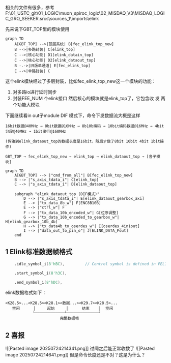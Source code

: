 
相关的文件有很多，参考
F:\01_USTC_git\01_LOGIC\muon_spiroc_logic\02_MISDAQ_V3\MISDAQ_LOGIC_GRO_SEEKER.srcs\sources_1\imports\elink

先来说下GBT_TOP里的模块使用
``` mermaid
graph TD
    A[GBT_TOP] -->|顶层系统| B[fec_elink_top_new]
    B -->|多路封装| C[elink_top]
    C -->|核心功能| D1[elink_datain_top]
    C -->|核心功能| D2[elink_dataout_top]
    B -.->|旧版单通道| E[fec_elink_top]
    E -->|单路封装| C
```

这个elink模块经过了多层封装，比如fec_elink_top_new这一个模块的功能：
1. 对多路io进行延时同步
2. 封装FEE_NUM 个elink接口
然后核心的模块就是elink_top了，它包含收 发 两个功能大模块

下面继续看in out子module
DIF 模式下，命令下发数据流大概是这样
``` plaintxt
16bit数据@40MHz → 8bit数据@16MHz → 8b10b编码 → 10bit编码数据@16MHz → 4bit分段@40MHz → 1bit串行@160MHz   

(传输到elink_dataout_top的数据长度是16bit，随后才做了8bit 10bit 4bit 1bit操作)

GBT_TOP → fec_elink_top_new → elink_top → elink_dataout_top → [各子模块]
```

``` mermaid
graph TD
    A[GBT_TOP] --> |"cmd_from_all"| B[fec_elink_top_new]
    B --> |"s_axis_tdata_i"| C[elink_top]
    C --> |"s_axis_tdata_i"| D[elink_dataout_top]
    
    subgraph "elink_dataout_top (DIF模式)"
        D --> |"s_axis_tdata_i"| E[elink_dataout_gearbox_axi]
        E --> |"tx_data_8b_w"| F[ENC8B10B]
        E --> |"ctrl_w"| F
        F --> |"tx_data_10b_encoded_w"| G[位序调整]
        G --> |"tx_data_10b_encoded_to_gearbox_w"| H[elink_gearbox_10b_4b]
        H --> |"tx_data4b_to_oserdes_w"| I[oserdes_4in1out]
        I --> |"data_out_to_pin_o"| J[ELINK_DATA_Pout]
    end
```
## 1 Elink标准数据帧格式


``` verilog
    .idle_symbol_i(8'hBC),         // Control symbol is defined in FELIX, must be comma

    .start_symbol_i(8'h3C),

    .end_symbol_i(8'hDC),
```


elink数据格式如下：
```
<K28.5>...<K28.5><K28.1><数据...><K29.7><K28.5>...
   空闲      │     起始     │      结束    │  空闲
            └─────────────┴──────────────┘
                        完整数据帧
```



 


## 2 喜报
![[Pasted image 20250724214341.png]]
过阈之后能正常收数了
![[Pasted image 20250724214641.png]]
但是命令长度还是不对？这是为什么？